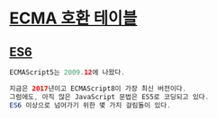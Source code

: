 # [ECMA 호환 테이블](http://kangax.github.io/compat-table/es6/)


## [ES6](https://sanghaklee.tistory.com/54)
```java
ECMAScript5는 2009.12에 나왔다. 

지금은 2017년이고 ECMAScript8이 가장 최신 버전이다. 
그럼에도, 아직 많은 JavaScript 문법은 ES5로 코딩되고 있다. 
ES6 이상으로 넘어가기 위한 몇 가지 걸림돌이 있다.

```
